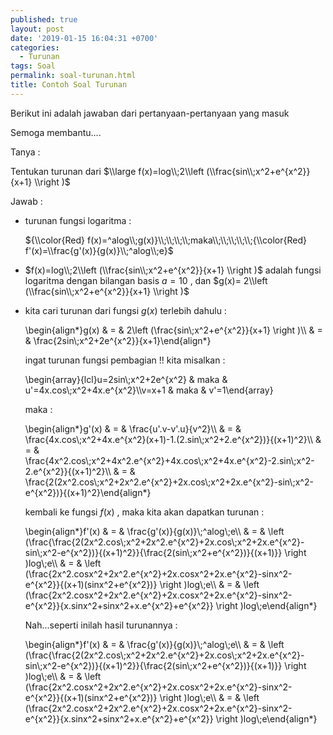 ```yaml
---
published: true
layout: post
date: '2019-01-15 16:04:31 +0700'
categories:
  - Turunan
tags: Soal
permalink: soal-turunan.html
title: Contoh Soal Turunan
---
```

Berikut ini adalah jawaban dari pertanyaan-pertanyaan yang masuk

Semoga membantu….

Tanya :

Tentukan turunan dari $\\large f(x)=log\\;2\\left (\\frac{sin\\;x^2+e^{x^2}}{x+1} \\right )$

Jawab :

*   turunan fungsi logaritma :
    
    ${\\color{Red} f(x)=^alog\\;g(x)}\\;\\;\\;\\;maka\\;\\;\\;\\;\\;{\\color{Red} f'(x)=\\frac{g'(x)}{g(x)}\\;^alog\\;e}$
    
*   $f(x)=log\\;2\\left (\\frac{sin\\;x^2+e^{x^2}}{x+1} \\right )$ adalah fungsi logaritma dengan bilangan basis $a = 10$ , dan $g(x)= 2\\left (\\frac{sin\\;x^2+e^{x^2}}{x+1} \\right )$
    
*   kita cari turunan dari fungsi $g(x)$ terlebih dahulu :
    
    \\begin{align\*}g(x) & = & 2\\left (\\frac{sin\\;x^2+e^{x^2}}{x+1} \\right )\\\\ & = & \\frac{2sin\\;x^2+2e^{x^2}}{x+1}\\end{align\*}
    
    ingat turunan fungsi pembagian !! kita misalkan :
    
    \\begin{array}{lcl}u=2sin\\;x^2+2e^{x^2} & maka & u'=4x.cos\\;x^2+4x.e^{x^2}\\\\v=x+1 & maka & v'=1\\end{array}
    
    maka :
    
    \\begin{align\*}g'(x) & = & \\frac{u'.v-v'.u}{v^2}\\\\ & = & \\frac{4x.cos\\;x^2+4x.e^{x^2}(x+1)-1.(2.sin\\;x^2+2.e^{x^2})}{(x+1)^2}\\\\ & = & \\frac{4x^2.cos\\;x^2+4x^2.e^{x^2}+4x.cos\\;x^2+4x.e^{x^2}-2.sin\\;x^2-2.e^{x^2}}{(x+1)^2}\\\\ & = & \\frac{2(2x^2.cos\\;x^2+2x^2.e^{x^2}+2x.cos\\;x^2+2x.e^{x^2}-sin\\;x^2-e^{x^2})}{(x+1)^2}\\end{align\*}
    
    kembali ke fungsi $f(x)$ , maka kita akan dapatkan turunan :
    
    \\begin{align\*}f'(x) & = & \\frac{g'(x)}{g(x)}\\;^alog\\;e\\\\ & = & \\left (\\frac{\\frac{2(2x^2.cos\\;x^2+2x^2.e^{x^2}+2x.cos\\;x^2+2x.e^{x^2}-sin\\;x^2-e^{x^2})}{(x+1)^2}}{\\frac{2(sin\\;x^2+e^{x^2})}{(x+1)}} \\right )log\\;e\\\\ & = & \\left (\\frac{2x^2.cosx^2+2x^2.e^{x^2}+2x.cosx^2+2x.e^{x^2}-sinx^2-e^{x^2}}{(x+1)(sinx^2+e^{x^2})} \\right )log\\;e\\\\ & = & \\left (\\frac{2x^2.cosx^2+2x^2.e^{x^2}+2x.cosx^2+2x.e^{x^2}-sinx^2-e^{x^2}}{x.sinx^2+sinx^2+x.e^{x^2}+e^{x^2}} \\right )log\\;e\\end{align\*}
    
    Nah…seperti inilah hasil turunannya :
    
    \\begin{align\*}f'(x) & = & \\frac{g'(x)}{g(x)}\\;^alog\\;e\\\\ & = & \\left (\\frac{\\frac{2(2x^2.cos\\;x^2+2x^2.e^{x^2}+2x.cos\\;x^2+2x.e^{x^2}-sin\\;x^2-e^{x^2})}{(x+1)^2}}{\\frac{2(sin\\;x^2+e^{x^2})}{(x+1)}} \\right )log\\;e\\\\ & = & \\left (\\frac{2x^2.cosx^2+2x^2.e^{x^2}+2x.cosx^2+2x.e^{x^2}-sinx^2-e^{x^2}}{(x+1)(sinx^2+e^{x^2})} \\right )log\\;e\\\\ & = & \\left (\\frac{2x^2.cosx^2+2x^2.e^{x^2}+2x.cosx^2+2x.e^{x^2}-sinx^2-e^{x^2}}{x.sinx^2+sinx^2+x.e^{x^2}+e^{x^2}} \\right )log\\;e\\end{align\*}
